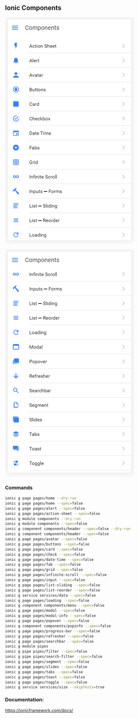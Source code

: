 ## Ionic Components

![Ionic 4 ─ Components ─ Preview](https://raw.githubusercontent.com/anayarojo/ionic-components/master/wiki/img/Ionic%204%20%E2%94%80%20Components%20%E2%94%80%20Preview.PNG)

![Ionic 4 ─ Components ─ Preview 2](https://raw.githubusercontent.com/anayarojo/ionic-components/master/wiki/img/Ionic%204%20%E2%94%80%20Components%20%E2%94%80%20Preview%202.PNG)

### Commands

```bash
ionic g page pages/home --dry-run
ionic g page pages/home --spec=false
ionic g page pages/alert --spec=false
ionic g page pages/action-sheet --spec=false
ionic g module components --dry-run
ionic g module components --spec=false
ionic g component components/header --spec=false --dry-run
ionic g component components/header --spec=false
ionic g page pages/avatar --spec=false
ionic g page pages/buttons --spec=false
ionic g page pages/card --spec=false
ionic g page pages/check --spec=false
ionic g page pages/date-time --spec=false
ionic g page pages/fab --spec=false
ionic g page pages/grid --spec=false
ionic g page pages/infinite-scroll --spec=false
ionic g page pages/input --spec=false
ionic g page pages/list-sliding --spec=false
ionic g page pages/list-reorder --spec=false
ionic g service services/data --spec=false 
ionic g page pages/loading --spec=false
ionic g component components/menu --spec=false
ionic g page pages/modal --spec=false
ionic g page pages/modal-info --spec=false
ionic g page pages/popover --spec=false
ionic g component components/popinfo --spec=false
ionic g page pages/progress-bar --spec=false
ionic g page pages/refresher --spec=false
ionic g page pages/searchbar --spec=false
ionic g module pipes
ionic g pipe pipes/filter --spec=false
ionic g pipe pipes/search-filter --spec=false
ionic g page pages/segment --spec=false
ionic g page pages/slides --spec=false
ionic g page pages/tabs --spec=false
ionic g page pages/toast --spec=false
ionic g page pages/toggle --spec=false
ionic g service services/size --skipTests=true
```

### Documentation:

https://ionicframework.com/docs/
